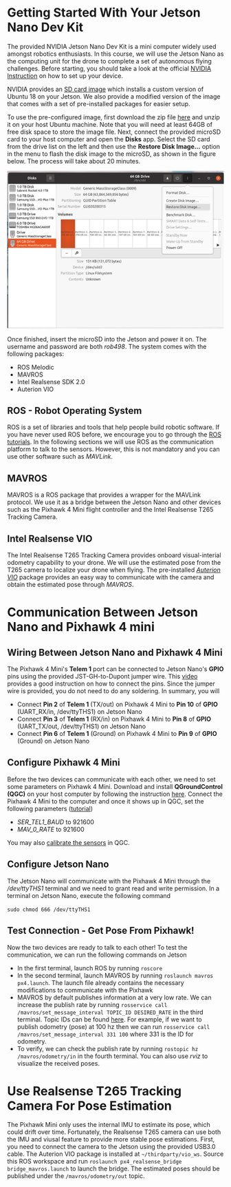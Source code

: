 # Getting Started With Your Jetson Nano Dev Kit

The provided NVIDIA Jetson Nano Dev Kit is a mini computer widely used amongst robotics enthusiasts. In this course, we will use the Jetson Nano as the computing unit for the drone to complete a set of autonomous flying challenges. Before starting, you should take a look at the official [NVIDIA Instruction](https://developer.nvidia.com/embedded/learn/get-started-jetson-nano-devkit) on how to set up your device.

NVIDIA provides an [SD card image](https://developer.nvidia.com/jetson-nano-sd-card-image) which installs a custom version of Ubuntu 18 on your Jetson. We also provide a modified version of the image that comes with a set of pre-installed packages for easier setup.

To use the pre-configured image, first download the zip file [here](https://drive.google.com/file/d/1c-AUyDF2ZgA6t0d_pnyBmTgDt-NZ41I6/view?usp=share_link) and unzip it on your host Ubuntu machine. Note that you will need at least 64GB of free disk space to store the image file. Next, connect the provided microSD card to your host computer and open the **Disks** app. Select the SD card from the drive list on the left and then use the **Restore Disk Image...** option in the menu to flash the disk image to the microSD, as shown in the figure below. The process will take about 20 minutes.

<img src = "https://github.com/utiasSTARS/ROB498-flight/blob/0f973e2960fc59ea7a5dc7dec1d59a7b93ecab13/instructions/images/flash_sd.png">

Once finished, insert the microSD into the Jetson and power it on. The username and password are both *rob498*. The system comes with the following packages:
- ROS Melodic
- MAVROS
- Intel Realsense SDK 2.0
- Auterion VIO

## ROS - Robot Operating System

ROS is a set of libraries and tools that help people build robotic software. If you have never used ROS before, we encourage you to go through the [ROS tutorials](http://wiki.ros.org/ROS/Tutorials). In the following sections we will use ROS as the communication platform to talk to the sensors. However, this is not mandatory and you can use other software such as *MAVLink*.

## MAVROS

MAVROS is a ROS package that provides a wrapper for the MAVLink protocol. We use it as a bridge between the Jetson Nano and other devices such as the Pixhawk 4 Mini flight controller and the Intel Realsense T265 Tracking Camera.

## Intel Realsense VIO

The Intel Realsense T265 Tracking Camera provides onboard visual-interial odometry capability to your drone. We will use the estimated pose from the T265 camera to localize your drone when flying. The pre-installed [*Auterion VIO*](https://github.com/Auterion/VIO) package provides an easy way to communicate with the camera and obtain the estimated pose through *MAVROS*.

# Communication Between Jetson Nano and Pixhawk 4 mini

## Wiring Between Jetson Nano and Pixhawk 4 Mini

The Pixhawk 4 Mini's **Telem 1** port can be connected to Jetson Nano's **GPIO** pins using the provided JST-GH-to-Dupont jumper wire. This [video](https://www.youtube.com/watch?v=nIuoCYauW3s) provides a good instruction on how to connect the pins. Since the jumper wire is provided, you do not need to do any soldering. In summary, you will
- Connect **Pin 2** of **Telem 1** (TX/out) on Pixhawk 4 Mini to **Pin 10** of **GPIO** (UART_RX/in, /dev/ttyTHS1) on Jetson Nano
- Connect **Pin 3** of **Telem 1** (RX/in) on Pixhawk 4 Mini to **Pin 8** of **GPIO** (UART_TX/out, /dev/ttyTHS1) on Jetson Nano
- Connect **Pin 6** of **Telem 1** (Ground) on Pixhawk 4 Mini to **Pin 9** of **GPIO** (Ground) on Jetson Nano

## Configure Pixhawk 4 Mini

Before the two devices can communicate with each other, we need to set some parameters on Pixhawk 4 Mini. Download and install **QGroundControl (QGC)** on your host computer by following the instruction [here](https://docs.qgroundcontrol.com/master/en/getting_started/download_and_install.html). Connect the Pixhawk 4 Mini to the computer and once it shows up in QGC, set the following parameters ([tutorial](https://docs.qgroundcontrol.com/master/en/SetupView/Parameters.html))
- *SER_TEL1_BAUD* to 921600
- *MAV_0_RATE* to 921600

You may also [calibrate the sensors](https://docs.qgroundcontrol.com/master/en/SetupView/sensors_px4.html) in QGC.


## Configure Jetson Nano

The Jetson Nano will communicate with the Pixhawk 4 Mini through the */dev/ttyTHS1* terminal and we need to grant read and write permission. In a terminal on Jetson Nano, execute the following command

`sudo chmod 666 /dev/ttyTHS1`

## Test Connection - Get Pose From Pixhawk!

Now the two devices are ready to talk to each other! To test the communication, we can run the following commands on Jetson
- In the first terminal, launch ROS by running `roscore`
- In the second terminal, launch MAVROS by running `roslaunch mavros px4.launch`. The launch file already contains the necessary modifications to communicate with the Pixhawk
- MAVROS by default publishes information at a very low rate. We can increase the publish rate by running `rosservice call /mavros/set_message_interval TOPIC_ID DESIRED_RATE` in the third terminal. Topic IDs can be found [here](https://mavlink.io/en/messages/common.html). For example, if we want to publish odometry (pose) at 100 hz then we can run `rosservice call /mavros/set_message_interval 331 100` where 331 is the ID for odometry.
- To verify, we can check the publish rate by running `rostopic hz /mavros/odometry/in` in the fourth terminal. You can also use *rviz* to visualize the received poses.

# Use Realsense T265 Tracking Camera For Pose Estimation

The Pixhawk Mini only uses the internal IMU to estimate its pose, which could drift over time. Fortunately, the Realsense T265 camera can use both the IMU and viusal feature to provide more stable pose estimations. First, you need to connect the camera to the Jetson using the provided USB3.0 cable. The Auterion VIO package is installed at `~/thirdparty/vio_ws`. Source this ROS workspace and run `roslaunch px4_realsense_bridge bridge_mavros.launch` to launch the bridge. The estimated poses should be published under the `/mavros/odometry/out` topic.   
